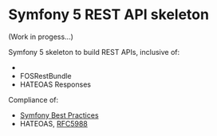 # Symfony 5 REST API skeleton
(Work in progess...)

Symfony 5 skeleton to build REST APIs, inclusive of:

- 
- FOSRestBundle
- HATEOAS Responses 

Compliance of:
- [Symfony Best Practices](https://symfony.com/doc/current/best_practices.html)
- HATEOAS, [RFC5988](https://tools.ietf.org/html/rfc5988)
